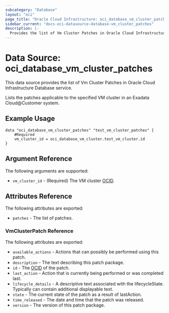 ```yaml
---
subcategory: "Database"
layout: "oci"
page_title: "Oracle Cloud Infrastructure: oci_database_vm_cluster_patches"
sidebar_current: "docs-oci-datasource-database-vm_cluster_patches"
description: |-
  Provides the list of Vm Cluster Patches in Oracle Cloud Infrastructure Database service
---
```


# Data Source: oci_database_vm_cluster_patches
This data source provides the list of Vm Cluster Patches in Oracle Cloud Infrastructure Database service.

Lists the patches applicable to the specified VM cluster in an Exadata Cloud@Customer system.


## Example Usage

```hcl
data "oci_database_vm_cluster_patches" "test_vm_cluster_patches" {
	#Required
	vm_cluster_id = oci_database_vm_cluster.test_vm_cluster.id
}
```

## Argument Reference

The following arguments are supported:

* `vm_cluster_id` - (Required) The VM cluster [OCID](https://docs.cloud.oracle.com/iaas/Content/General/Concepts/identifiers.htm).


## Attributes Reference

The following attributes are exported:

* `patches` - The list of patches.

### VmClusterPatch Reference

The following attributes are exported:

* `available_actions` - Actions that can possibly be performed using this patch.
* `description` - The text describing this patch package.
* `id` - The [OCID](https://docs.cloud.oracle.com/iaas/Content/General/Concepts/identifiers.htm) of the patch.
* `last_action` - Action that is currently being performed or was completed last.
* `lifecycle_details` - A descriptive text associated with the lifecycleState. Typically can contain additional displayable text. 
* `state` - The current state of the patch as a result of lastAction.
* `time_released` - The date and time that the patch was released.
* `version` - The version of this patch package.

